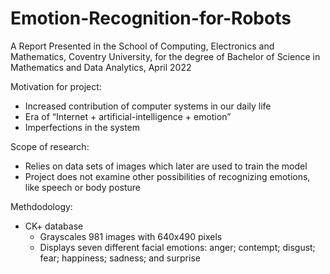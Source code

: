 # Emotion-Recognition-for-Robots

A Report Presented in the School of Computing, Electronics and Mathematics, Coventry University, for the degree of Bachelor of Science in Mathematics and Data Analytics, April 2022

Motivation for project:
- Increased contribution of computer systems in our daily life 
- Era of “Internet + artificial-intelligence + emotion”
- Imperfections in the system

Scope of research:
- Relies on data sets of images which later are used to train the model 
- Project does not examine other possibilities of recognizing emotions, like speech or body posture 

Methdodology:
- CK+ database
    - Grayscales 981 images with 640x490 pixels 
    - Displays seven different facial emotions: anger; contempt; disgust; fear; happiness; sadness; and surprise 






